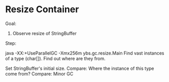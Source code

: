 Resize Container
==
Goal:
1. Observe resize of StringBuffer

Step:

java -XX:+UseParallelGC -Xmx256m ybs.gc.resize.Main
Find vast instances of a type (char[]). Find out where are they from.

Set StringBuffer's initial size.
Compare: Where the instance of this type come from?
Compare: Minor GC 

